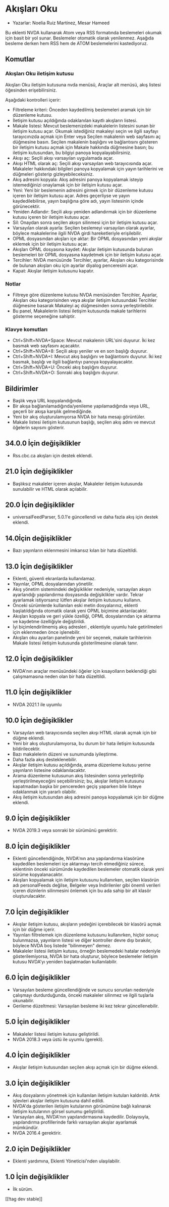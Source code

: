 # Akışları Oku #

* Yazarlar: Noelia Ruiz Martínez, Mesar Hameed

Bu eklenti NVDA kullanarak Atom veya RSS formatında beslemeleri okumak için
basit bir yol sunar. Beslemeler otomatik olarak yenilenmez. Aşağıda besleme
derken hem RSS hem de ATOM beslemelerini kastediyoruz.

## Komutlar ##

### Akışları Oku iletişim kutusu ###

Akışları Oku iletişim kutusuna nvda menüsü, Araçlar alt menüsü, akış listesi
öğesinden erişebilirsiniz.

Aşağıdaki kontrolleri içerir:

* Filtreleme kriteri: Önceden kaydedilmiş beslemeleri aramak için bir
  düzenleme kutusu.
* İletişim kutusu açıldığında odaklanılan kayıtlı akışların listesi.
* Makale listesi: Mevcut beslemenizdeki makalelerin listesini sunan bir
  iletişim kutusu açar. Okumak istediğiniz makaleyi seçin ve ilgili sayfayı
  tarayıcınızda açmak için Enter veya Seçilen makalenin web sayfasını aç
  düğmesine basın. Seçilen makalenin başlığını ve bağlantısını gösteren bir
  iletişim kutusu açmak için Makale hakkında düğmesine basın; bu iletişim
  kutusundan, bu bilgiyi panoya kopyalayabilirsiniz.
* Akışı aç: Seçili akışı varsayılan uygulamada açar.
* Akışı HTML olarak aç: Seçili akışı varsayılan web tarayıcısında
  açar. Makaleler hakkındaki bilgileri panoya kopyalamak için yayın
  tarihlerini ve düğmeleri gösterip gizleyebileceksiniz.
* Akış adresini kopyala: Akış adresini panoya kopyalamak isteyip
  istemediğinizi onaylamak için bir iletişim kutusu açar.
* Yeni: Yeni bir beslemenin adresini girmek için bir düzenleme kutusu içeren
  bir iletişim kutusu açar. Adres geçerliyse ve yayın kaydedilebilirse,
  yayın başlığına göre adı, yayın listesinin içinde görünecektir.
* Yeniden Adlandır: Seçili akışı yeniden adlandırmak için bir düzenleme
  kutusu içeren bir iletişim kutusu açar.
* Sil: Onaydan sonra seçilen akışın silinmesi için bir iletişim kutusu açar.
* Varsayılan olarak ayarla: Seçilen beslemeyi varsayılan olarak ayarlar,
  böylece makalelerine ilgili NVDA girdi hareketleriyle erişilebilir.
* OPML dosyasından akışları içe aktar: Bir OPML dosyasından yeni akışlar
  eklemek için bir iletişim kutusu açar.
* Akışları OPML dosyasına kaydet: Akışlar iletişim kutusunda bulunan
  beslemeleri bir OPML dosyasına kaydetmek için bir iletişim kutusu açar.
* Tercihler: NVDA menüsünde Tercihler, ayarlar, Akışları oku kategorisinde
  de bulunan akışları oku için ayarlar diyalog penceresini açar.
* Kapat: Akışlar iletişim kutusunu kapatır.

### Notlar #####

* Filtreye göre düzenleme kutusu NVDA menüsünden Tercihler, Ayarlar,
  Akışları oku kategorisinden veya akışlar iletişim kutusundaki Tercihler
  düğmesine basarak Makaleyi aç düğmesinden sonra yerleştirilebilir.
* Bu panel, Makalelerin listesi iletişim kutusunda makale tarihlerini
  gösterme seçeneğine sahiptir.


### Klavye komutları ###

* Ctrl+Shift+NVDA+Space: Mevcut makalenin URL'sini duyurur. İki kez basmak
  web sayfasını açacaktır.
* Ctrl+Shift+NVDA+8: Seçili akışı yeniler ve en son başlığı duyurur.
* Ctrl+Shift+NVDA+I: Mevcut akış başlığını ve bağlantısını duyurur. İki kez
  basmak, başlığı ve ilgili bağlantıyı panoya kopyalayacaktır.
* Ctrl+Shift+NVDA+U: Önceki akış başlığını duyurur.
* Ctrl+Shift+NVDA+O: Sonraki akış başlığını duyurur.

## Bildirimler ##

* Başlık veya URL kopyalandığında.
* Bir akışa bağlanılamadığında/yenileme yapılamadığında veya URL, geçerli
  bir akışa karşılık gelmediğinde.
* Yeni bir akış oluşturulamıyorsa NVDA bir hata mesajı görüntüler.
* Makale listesi iletişim kutusunun başlığı, seçilen akış adını ve mevcut
  öğelerin sayısını gösterir.

## 34.0.0 İçin değişiklikler

* Rss.cbc.ca akışları için destek eklendi.

## 21.0 İçin değişiklikler

* Başlıksız makaleler içeren akışlar, Makaleler iletişim kutusunda
  sunulabilir ve HTML olarak açılabilir.

## 20.0 İçin değişiklikler

* universalFeedParser, 5.0.1'e güncellendi ve daha fazla akış için destek
  eklendi.

## 14.0İçin değişiklikler

* Bazı yayınların eklenmesini imkansız kılan bir hata düzeltildi.

## 13.0 İçin  değişiklikler

* Eklenti, güvenli ekranlarda kullanılamaz.
* Yayınlar, OPML dosyalarından yönetilir.
* Akış yönetim sistemindeki değişiklikler nedeniyle, varsayılan akışın
  ayarlandığı yapılandırma dosyasında değişiklikler vardır. Tekrar ayarlamak
  istiyorsanız lütfen akışlar iletişim kutusunu kullanın.
* Önceki sürümlerde kullanılan eski metin dosyalarınız, eklenti
  başlatıldığında otomatik olarak yeni OPML biçimine aktarılacaktır.
* Akışları kopyala ve geri yükle özelliği, OPML dosyalarından içe aktarma ve
  kaydetme özelliğiyle değiştirildi.
* İyi biçimlendirilmemiş akış adresleri  , eklentiyle uyumlu hale
  getirilmeleri için eklenmeden önce işlenebilir.
* Akışları oku ayarları panelinde yeni bir seçenek, makale tarihlerinin
  Makale listesi iletişim kutusunda gösterilmesine olanak tanır.

## 12.0 İçin değişiklikler

* NVDA'nın araçlar menüsündeki öğeler için kısayolların beklendiği gibi
  çalışmamasına neden olan bir hata düzeltildi.

## 11.0 İçin değişiklikler

* NVDA 2021.1 ile uyumlu

## 10.0 İçin değişiklikler ##

* Varsayılan web tarayıcısında seçilen akışı HTML olarak açmak için bir
  düğme eklendi.
* Yeni bir akış oluşturulamıyorsa, bu durum bir hata iletişim kutusunda
  bildirilecektir.
* Bazı makalelerin düzeni ve sunumunda iyileştirme.
* Daha fazla akış desteklenebilir.
* Akışlar iletişim kutusu açıldığında, arama düzenleme kutusu yerine
  yayınların listesine odaklanılacaktır.
* Arama düzenleme kutusunun akış listesinden sonra yerleştirilip
  yerleştirilmeyeceğini seçebilirsiniz; bu, akışlar iletişim kutusunu
  kapatmadan başka bir pencereden geçiş yaparken bile listeye odaklanmak
  için yararlı olabilir.
* Akış iletişim kutusundan akış adresini panoya kopyalamak için bir düğme
  eklendi.

## 9.0 İçin değişiklikler ##

* NVDA 2019.3 veya sonraki bir sürümünü gerektirir.

## 8.0 İçin değişiklikler ##

* Eklenti güncellendiğinde, NVDA'nın ana yapılandırma klasörüne kaydedilen
  beslemeleri içe aktarmayı tercih etmediğiniz sürece, eklentinin önceki
  sürümünde kaydedilen beslemeler otomatik olarak yeni sürüme
  kopyalanacaktır.
* Akışları kopyalamak için iletişim kutusunu kullanırken, seçilen klasörün
  adı personalFeeds değilse, Belgeler veya İndirilenler gibi önemli verileri
  içeren dizinlerin silinmesini önlemek için bu ada sahip bir alt klasör
  oluşturulacaktır.

## 7.0 İçin değişiklikler ##

* Akışlar iletişim kutusu, akışların yedeğini içerebilecek bir klasörü açmak
  için bir düğme içerir.
* Yayınları filtrelemek için düzenleme kutusunu kullanırken, hiçbir sonuç
  bulunmazsa, yayınların listesi ve diğer kontroller devre dışı bırakılır,
  böylece NVDA boş listede "bilinmeyen" demez.
* Makaleler listesi iletişim kutusu, örneğin beslemedeki hatalar nedeniyle
  gösterilemiyorsa, NVDA bir hata oluşturur, böylece beslemeler iletişim
  kutusu NVDA'yı yeniden başlatmadan kullanılabilir.

## 6.0 İçin değişiklikler ##

* Varsayılan besleme güncellendiğinde ve sunucu sorunları nedeniyle
  çalışmayı durdurduğunda, önceki makaleler silinmez ve ilgili tuşlarla
  okunabilir.
* Gerileme düzeltmesi: Varsayılan besleme iki kez tekrar güncellenebilir.

## 5.0 İçin değişiklikler ##

* Makaleler listesi iletişim kutusu geliştirildi.
* NVDA 2018.3 veya üstü ile uyumlu (gerekli).

## 4.0 İçin değişiklikler ##

* Akışlar iletişim kutusundan seçilen akışı açmak için bir düğme eklendi.

## 3.0 İçin değişiklikler ##

* Akış dosyalarını yönetmek için kullanılan iletişim kutuları
  kaldırıldı. Artık işlevleri akışlar iletişim kutusuna dahil edildi.
* NVDA'da gösterilen iletişim kutularının görünümüne bağlı kalınarak
  iletişim kutularının görsel sunumu geliştirildi.
* Varsayılan akış, NVDA'nın yapılandırmasına kaydedilir. Dolayısıyla,
  yapılandırma profillerinde farklı varsayılan akışlar ayarlamak mümkündür.
* NVDA 2016.4 gerektirir.

## 2.0 için Değişiklikler ##

* Eklenti yardımına, Eklenti Yöneticisi'nden ulaşılabilir.

## 1.0 İçin değişiklikler ##

* İlk sürüm.

[[!tag dev stable]]

